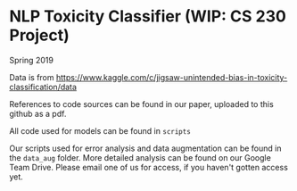 # NLP Toxicity Classifier (WIP: CS 230 Project)
Spring 2019

Data is from https://www.kaggle.com/c/jigsaw-unintended-bias-in-toxicity-classification/data

References to code sources can be found in our paper, uploaded to this github as a pdf. 

All code used for models can be found in `scripts`

Our scripts used for error analysis and data augmentation can be found in the `data_aug` folder. More detailed analysis can be found on our Google Team Drive. Please email one of us for access, if you haven't gotten access yet. 
